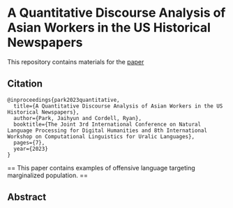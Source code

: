 # A Quantitative Discourse Analysis of Asian Workers in the US Historical Newspapers
This repository contains materials for the [paper](https://arxiv.org/abs/2402.02572)

## Citation
```
@inproceedings{park2023quantitative,
  title={A Quantitative Discourse Analysis of Asian Workers in the US Historical Newspapers},
  author={Park, Jaihyun and Cordell, Ryan},
  booktitle={The Joint 3rd International Conference on Natural Language Processing for Digital Humanities and 8th International Workshop on Computational Linguistics for Uralic Languages},
  pages={7},
  year={2023}
}
```
== This paper contains examples of offensive language targeting marginalized population. ==

## Abstract

